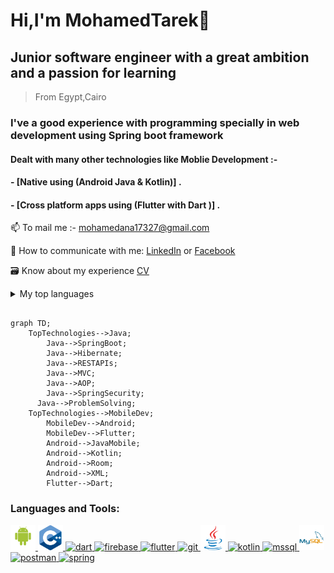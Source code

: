# Hi,I'm MohamedTarek👋
## Junior software engineer with a great ambition and a passion for learning
> From Egypt,Cairo
### I've a good experience with programming specially in web development using Spring boot framework
#### Dealt with many other technologies like Moblie Development :- 
#### - [Native using (Android Java & Kotlin)]  .
#### - [Cross platform apps using (Flutter with Dart )] .  

📫 To mail me :- mohamedana17327@gmail.com

📧 How to communicate with me:
[LinkedIn](https://www.linkedin.com/in/mohamed-tarek-958ab5198/) or [Facebook](https://www.facebook.com/profile.php?id=100006295150852)

🗃️ Know about my experience [CV](https://drive.google.com/file/d/1nO-glKWbe9kLbKA4xoBE-6D05BDAb6N3/view?usp=sharing)


<details>
<summary>My top languages</summary>

| Rank | Languages |
|-----:|-----------|
|     1| Java|
|     2| Dart    |
|     3| C++       |
|     4| Kotlin|
|     5| mySQL|
</details>

```mermaid

graph TD;
    TopTechnologies-->Java;
		Java-->SpringBoot;
		Java-->Hibernate;
		Java-->RESTAPIs;
		Java-->MVC;
		Java-->AOP;
		Java-->SpringSecurity;
	  Java-->ProblemSolving;
    TopTechnologies-->MobileDev;
		MobileDev-->Android;
		MobileDev-->Flutter;
		Android-->JavaMobile;
		Android-->Kotlin;
		Android-->Room;
		Android-->XML;
		Flutter-->Dart;
```		
<h3 align="left">Languages and Tools:</h3>
<p align="left"> <a href="https://developer.android.com" target="_blank" rel="noreferrer"> <img src="https://raw.githubusercontent.com/devicons/devicon/master/icons/android/android-original-wordmark.svg" alt="android" width="40" height="40"/> </a> <a href="https://www.w3schools.com/cpp/" target="_blank" rel="noreferrer"> <img src="https://raw.githubusercontent.com/devicons/devicon/master/icons/cplusplus/cplusplus-original.svg" alt="cplusplus" width="40" height="40"/> </a> <a href="https://dart.dev" target="_blank" rel="noreferrer"> <img src="https://www.vectorlogo.zone/logos/dartlang/dartlang-icon.svg" alt="dart" width="40" height="40"/> </a> <a href="https://firebase.google.com/" target="_blank" rel="noreferrer"> <img src="https://www.vectorlogo.zone/logos/firebase/firebase-icon.svg" alt="firebase" width="40" height="40"/> </a> <a href="https://flutter.dev" target="_blank" rel="noreferrer"> <img src="https://www.vectorlogo.zone/logos/flutterio/flutterio-icon.svg" alt="flutter" width="40" height="40"/> </a> <a href="https://git-scm.com/" target="_blank" rel="noreferrer"> <img src="https://www.vectorlogo.zone/logos/git-scm/git-scm-icon.svg" alt="git" width="40" height="40"/> </a> <a href="https://www.java.com" target="_blank" rel="noreferrer"> <img src="https://raw.githubusercontent.com/devicons/devicon/master/icons/java/java-original.svg" alt="java" width="40" height="40"/> </a> <a href="https://kotlinlang.org" target="_blank" rel="noreferrer"> <img src="https://www.vectorlogo.zone/logos/kotlinlang/kotlinlang-icon.svg" alt="kotlin" width="40" height="40"/> </a> <a href="https://www.microsoft.com/en-us/sql-server" target="_blank" rel="noreferrer"> <img src="https://www.svgrepo.com/show/303229/microsoft-sql-server-logo.svg" alt="mssql" width="40" height="40"/> </a> <a href="https://www.mysql.com/" target="_blank" rel="noreferrer"> <img src="https://raw.githubusercontent.com/devicons/devicon/master/icons/mysql/mysql-original-wordmark.svg" alt="mysql" width="40" height="40"/> </a> <a href="https://postman.com" target="_blank" rel="noreferrer"> <img src="https://www.vectorlogo.zone/logos/getpostman/getpostman-icon.svg" alt="postman" width="40" height="40"/> </a> <a href="https://spring.io/" target="_blank" rel="noreferrer"> <img src="https://www.vectorlogo.zone/logos/springio/springio-icon.svg" alt="spring" width="40" height="40"/> </a> </p>
